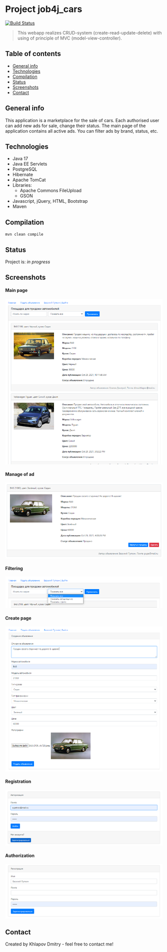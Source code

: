 # Project job4j_cars
[![Build Status](https://app.travis-ci.com/EDGE775/job4j_cars.svg?branch=master)](https://app.travis-ci.com/EDGE775/job4j_cars)

> This webapp realizes CRUD-system (create-read-update-delete) with using of principle of MVC (model-view-controller).

## Table of contents
* [General info](#general-info)
* [Technologies](#technologies)
* [Compilation](#compilation)
* [Status](#status)
* [Screenshots](#screenshots)
* [Contact](#contact)

## General info
This application is a marketplace for the sale of cars. 
Each authorised user can add new ads for sale, change their status. 
The main page of the application contains all active ads.
You can filter ads by brand, status, etc.

## Technologies
* Java 17
* Java EE Servlets
* PostgreSQL
* Hibernate
* Apache TomCat
* Libraries:
    - Apache Commons FileUpload
    - GSON
* Javascript, jQuery, HTML, Bootstrap
* Maven

## Compilation
```
mvn clean compile
```

## Status
Project is: _in progress_

## Screenshots
#### Main page
![ScreenShot](images/Image1.png)
#### Manage of ad
![ScreenShot](images/Image3.png)
#### Filtering
![ScreenShot](images/Image5.png)
#### Create page
![ScreenShot](images/Image4.png)
#### Registration
![ScreenShot](images/Image6.png)
#### Authorization
![ScreenShot](images/Image7.png)

## Contact
Created by Khlapov Dmitry - feel free to contact me!
